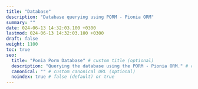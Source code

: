 ```yaml
---
title: "Database"
description: "Database querying using PORM - Pionia ORM"
summary: ""
date: 024-06-13 14:32:03.100 +0300
lastmod: 024-06-13 14:32:03.100 +0300
draft: false
weight: 1100
toc: true
seo:
  title: "Ponia Porm Database" # custom title (optional)
  description: "Querying the database using the PORM - Pionia ORM." # custom description (recommended)
  canonical: "" # custom canonical URL (optional)
  noindex: true # false (default) or true
---
```


[//]: # ()
[//]: # ({{<callout context="tip"  icon="outline/pencil">}})

[//]: # (This section assumes you have already set up your project and have already gone through the [Api Tutorial]&#40;/documentation/api-tutorial/&#41; guide atleast.)

[//]: # ({{</callout>}})

[//]: # ()
[//]: # (## Introduction.)

[//]: # ()
[//]: # (Pionia uses PORM &#40;Pionia ORM&#41; to interact with the database. PORM is a simple and lightweight ORM that is built on top of the [medoo framework]&#40;https://medoo.in/&#41;. PORM provides a set of tools and conventions that make it easy to interact with the database in PHP. PORM is designed to be simple, lightweight, and easy to use.)

[//]: # ()
[//]: # (## Installation)

[//]: # ()
[//]: # (If you want to check out PORM alone or want to use it outside the Pionia framework, you can install it via composer.)

[//]: # ()
[//]: # (```bash)

[//]: # (composer require pionia/porm)

[//]: # (```)

[//]: # ()
[//]: # ({{<callout context="note"  icon="outline/pencil">}})

[//]: # (If you are using Pionia, you do not need to install PORM separately. PORM is already included in the Pionia framework.)

[//]: # ({{</callout>}})

[//]: # ()
[//]: # (## Configuration)

[//]: # ()
[//]: # (Configuring PORM is simple. All you need is the settings.ini file in the root of your project. The settings.ini file should contain the following:)

[//]: # ()
[//]: # (```ini)

[//]: # ([db])

[//]: # (database =)

[//]: # (username =)

[//]: # (type =)

[//]: # (host =)

[//]: # (password =)

[//]: # (port =)

[//]: # (```)

[//]: # ()
[//]: # ({{<callout context="note"  icon="outline/pencil">}})

[//]: # (If you are using Pionia, you do not need to configure PORM separately. PORM is already configured in the Pionia framework.)

[//]: # ({{</callout>}})

[//]: # ()
[//]: # (### Multiple Database Connections)

[//]: # ()
[//]: # (If you want to connect to multiple databases, you can do so by adding the database connection settings to the `settings.ini` file. You can then specify the database connection to use when querying the database.)

[//]: # ()
[//]: # (```ini)

[//]: # (; other settings)

[//]: # ()
[//]: # ([db])

[//]: # (database =)

[//]: # (username =)

[//]: # (type =)

[//]: # (host =)

[//]: # (password =)

[//]: # (port =)

[//]: # ()
[//]: # ([db2])

[//]: # (database =)

[//]: # (username =)

[//]: # (type =)

[//]: # (host =)

[//]: # (password =)

[//]: # (port =)

[//]: # ()
[//]: # (; other settings)

[//]: # ()
[//]: # (```)

[//]: # ()
[//]: # (You can then specify the database connection to use when querying the database.)

[//]: # ()
[//]: # (```php)

[//]: # (use Porm\Porm;)

[//]: # ()
[//]: # (Porm::from&#40;'posts'&#41;->using&#40;'db2'&#41;; // will connect to the db2 database)

[//]: # (```)

[//]: # ()
[//]: # (By default, PORM will use the default database connection&#40;db&#41; to query the database.)
